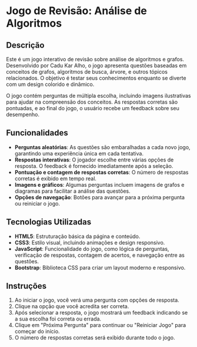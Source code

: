 # Jogo de Revisão: Análise de Algoritmos

## Descrição

Este é um jogo interativo de revisão sobre análise de algoritmos e grafos. Desenvolvido por Cadu Kar Alho, o jogo apresenta questões baseadas em conceitos de grafos, algoritmos de busca, árvore, e outros tópicos relacionados. O objetivo é testar seus conhecimentos enquanto se diverte com um design colorido e dinâmico.

O jogo contém perguntas de múltipla escolha, incluindo imagens ilustrativas para ajudar na compreensão dos conceitos. As respostas corretas são pontuadas, e ao final do jogo, o usuário recebe um feedback sobre seu desempenho.

## Funcionalidades

- **Perguntas aleatórias**: As questões são embaralhadas a cada novo jogo, garantindo uma experiência única em cada tentativa.
- **Respostas interativas**: O jogador escolhe entre várias opções de resposta. O feedback é fornecido imediatamente após a seleção.
- **Pontuação e contagem de respostas corretas**: O número de respostas corretas é exibido em tempo real.
- **Imagens e gráficos**: Algumas perguntas incluem imagens de grafos e diagramas para facilitar a análise das questões.
- **Opções de navegação**: Botões para avançar para a próxima pergunta ou reiniciar o jogo.

## Tecnologias Utilizadas

- **HTML5**: Estruturação básica da página e conteúdo.
- **CSS3**: Estilo visual, incluindo animações e design responsivo.
- **JavaScript**: Funcionalidade do jogo, como lógica de perguntas, verificação de respostas, contagem de acertos, e navegação entre as questões.
- **Bootstrap**: Biblioteca CSS para criar um layout moderno e responsivo.

## Instruções

1. Ao iniciar o jogo, você verá uma pergunta com opções de resposta.
2. Clique na opção que você acredita ser correta.
3. Após selecionar a resposta, o jogo mostrará um feedback indicando se a sua escolha foi correta ou errada.
4. Clique em "Próxima Pergunta" para continuar ou "Reiniciar Jogo" para começar do início.
5. O número de respostas corretas será exibido durante todo o jogo.

